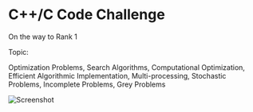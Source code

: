 # C++/C Code Challenge

On the way to Rank 1


<p>Topic:</p>
Optimization Problems, Search Algorithms, Computational Optimization, Efficient Algorithmic Implementation, Multi-processing, Stochastic Problems, Incomplete Problems, Grey Problems


![Screenshot](screenshot.png)


